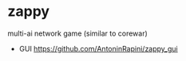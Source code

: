 # zappy
multi-ai network game (similar to corewar)  
 
* GUI https://github.com/AntoninRapini/zappy_gui
